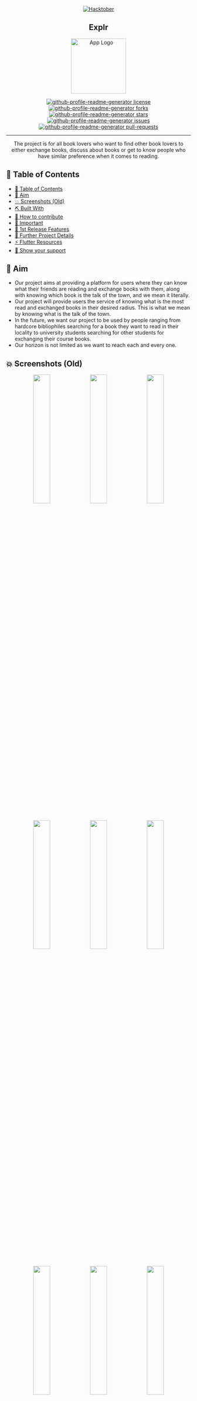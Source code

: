 <p align="center">
  <a href="" rel="noopener">
 <img src="https://hacktoberfest.digitalocean.com/_nuxt/img/logo-hacktoberfest-full.f42e3b1.svg" alt="Hacktober"></a>
</p>
<h2 align="center">Explr</h3>

<p align="center">
  <img src="assets\images\Explr Logo.png" alt="App Logo" style = " height: 150px; width: 150px;"/>
</p>

<!-- ## PROJECT-EASTER  -->
<div align="center">
<a href="https://github.com/Project-Easter/Flutter-UI/blob/main/LICENSE" target="blank">
<img src="https://img.shields.io/github/license/Project-Easter/Flutter-UI?style=flat-square" alt="github-profile-readme-generator license" />
</a>
<a href="https://github.com/Project-Easter/Flutter-UI/fork" target="blank">
<img src="https://img.shields.io/github/forks/Project-Easter/Flutter-UI?style=flat-square" alt="github-profile-readme-generator forks"/>
</a>
<a href="https://github.com/Project-Easter/Flutter-UI/stargazers" target="blank">
<img src="https://img.shields.io/github/stars/Project-Easter/Flutter-UI?style=flat-square" alt="github-profile-readme-generator stars"/>
</a>
<a href="https://github.com/Project-Easter/Flutter-UI/issues" target="blank">
<img src="https://img.shields.io/github/issues/Project-Easter/Flutter-UI?style=flat-square" alt="github-profile-readme-generator issues"/>
</a>
<a href="https://github.com/Project-Easter/Flutter-UI/pulls" target="blank">
<img src="https://img.shields.io/github/issues-pr/Project-Easter/Flutter-UI?style=flat-square" alt="github-profile-readme-generator pull-requests"/>
</a>
<!---<a href="https://discord.gg/HHMs7Eg" target="blank">
<img src="https://img.shields.io/discord/735303195105951764?label=Join%20Community&logo=discord&style=flat-square" alt="join discord community of github profile readme generator"/>
</a>-->
</div>

---

<p align="center"> The project is for all book lovers who want to find other book lovers to either exchange books, discuss about books or get to know people who have similar preference when it comes to reading.
    <br> 
</p>

## 📝 Table of Contents

<!-- - [ Table of Contents](#-table-of-contents) -->
- [📝 Table of Contents](#-table-of-contents)
- [🎯 Aim <a name = "aim"></a>](#-aim-)
- [💥 Screenshots (Old) <a name="screenshots"></a>](#-screenshots-old-)
- [⛏️ Built With <a name = "tech_stack"></a>](#️-built-with-)
- [🍰 How to contribute <a name="usage"></a>](#-how-to-contribute-)
- [📜 Important  <a name="imp"></a>](#-important--)
- [🎈 1st Release Features <a name="features"></a>](#-1st-release-features-)
- [🚩 Further Project Details <a name="further_details"></a>](#-further-project-details-)
- [⚡ Flutter Resources <a name="resources"></a>](#-flutter-resources-)
- [🙏 Show your support <a name="star"></a>](#-show-your-support-)
## 🎯 Aim <a name = "aim"></a>

* Our project aims at providing a platform for users where they can know what their friends are reading and exchange books with them, along with knowing which book is the talk of the town, and we mean it literally. 
* Our project will provide users the service of knowing what is the most read and exchanged books in their desired radius. This is what we mean by knowing what is the talk of the town. 
* In the future, we want our project to be used by people ranging from hardcore bibliophiles searching for a book they want to read in their locality to university students searching for other students for exchanging their course books.
* Our horizon is not limited as we want to reach each and every one.

## 💥 Screenshots (Old) <a name="screenshots"></a>

<p align = "Center">
 <img  src="https://user-images.githubusercontent.com/59333817/111777617-88d6ee80-88d9-11eb-994b-ecea2fc9b01c.jpeg" width="30%" height="30%" />
 <img  src="https://user-images.githubusercontent.com/59333817/111777662-97bda100-88d9-11eb-930a-2566fede248a.jpeg" width="30%" height="30%" />
 <img  src="https://user-images.githubusercontent.com/59333817/111777996-0ac71780-88da-11eb-947e-2ec0d4bc562b.jpeg" width="30%" height="30%" />
 </p>
 <br>
 <p align = "Center">
 <img  src="https://user-images.githubusercontent.com/59333817/111780909-0ac91680-88de-11eb-8761-58046afdaec8.jpeg" width="30%" height="30%" />
 <img  src="https://user-images.githubusercontent.com/59333817/111781130-2df3c600-88de-11eb-99f7-d08f2210c920.jpeg" width="30%" height="30%" />
 <img  src="https://user-images.githubusercontent.com/59333817/111780924-10bef780-88de-11eb-840e-c4b8f7fad08d.jpeg" width="30%" height="30%" />
  </p>
  <br>
  <p align = "Center">
 <img  src="https://user-images.githubusercontent.com/59333817/111782093-a35f9680-88de-11eb-935f-9836d7b3e89c.jpeg" width="30%" height="30%" />
 <img  src="https://user-images.githubusercontent.com/59333817/111782106-a65a8700-88de-11eb-94fa-52725570dbdb.jpeg" width="30%" height="30%" />
 <img  src="https://user-images.githubusercontent.com/59333817/111782207-c4c08280-88de-11eb-8c00-aece1493431b.jpeg" width="30%" height="30%" />
  </p>
  <br>

## ⛏️ Built With <a name = "tech_stack"></a>

* [Flutter](https://flutter.dev/)  
* [Firebase](https://firebase.google.com/)
* [Mapbox API](https://www.mapbox.com/)
* [Google Books API](https://developers.google.com/books/docs/v1/using)

## 🍰 How to contribute <a name="usage"></a>

**Step 1: Fork this repository**
* A fork will create a copy of this repository in your GitHub account.
<img src="imgs\Screenshot 2021-09-30 192153.png" alt="fork howto" style="height: 100px; width: 400px;">

**Step 2: Clone the repository**
* Cloning will create the copy of the forked repository in your local machine.
* Copy the URL from here.
<img src="imgs\Screenshot 2021-09-30 193003.png" alt="clone" style="height: 300px; weight: 250px;">

* Open Git Bash or terminal and run the following command:

```
git clone https://github.com/<Your GitHub Username>/Flutter-UI.git
```

**Step 3: Create a branch:**
* Creating your own branch separates your changes with *main* branch. For example, if things go wrong or you are not satisfied with them, then you can delete your branch and the *main* project won't be affected.

Navigate to the folder where the repository is cloned, which will be named *Flutter-UI*.

Now, in the terminal, create a branch in Git using the following command:

```
git checkout -b <hacktober/your-first-name>
```

Use the same name in the branch created in GitHub.

**Step 4: Make necessary changes and commit**
1. Open the project in Android Studio or VS Code(*recommended*) and make sure that you are on **the branch created by you**, not on *main*.
2. Make the changes on the concerned files in order to implement a feature you want to add or resolve an issue.
3. After you are satisfied with your changes, you can add these changes by using the command:

```
git add <file names>
```

4. Pull the changes from the upstream repo using the command:

```
git pull upstream main
```

5. Then commit these changes using the command:

```
git commit -m'<Relevant commit message>'
```

**Step 5: Push changes**

Push your changes using the command:

```
git push origin <hacktober/your-first-name>
```

**Step 6: Make a Pull request**

Go to your forked GitHub repository, you will see a *Compare & pull request* button. Click on it.
<img src="imgs\Compare-Pull-Request.png" alt="make pr"
style="height:150px; width: 650px;">


Please read [`CONTRIBUTING`](CONTRIBUTING.md) for details on our [`CODE OF CONDUCT`](CODE_OF_CONDUCT.md), and the process for submitting pull requests to us as mentioned above.

## 📜 Important  <a name="imp"></a>

* Use latest Flutter version 2.5 before forking the repository.
* Comment on the issue you want to work, tagging me (<a href="https://github.com/Mohitmadhav">@Mohitmadhav</a>) or Ankit (<a href="https://github.com/ankitoscar">@ankitoscar</a>).
* Then only you'll be assigned with the issues and your PRs will be considered.
* Create you branches with branchname *hacktober/your-first-name* only in your forked repository.
* You can only work on one issue at a time.
* **Do not** make any changes in the **main** branch or the original repository, or else the project will get cluttered. 
* **Refrain** to make the pull requests without getting an issue assigned. 
* Follow the given pull request template properly.
* Always do *git pull upstream main* before pushing any changes in your branch.

PS: Feel free to share your ideas and opening <a href="https://github.com/Project-Easter/Flutter-UI/issues/new?assignees=&labels=&template=issue_template.md&title=">issues</a> for new bugs or features 😇

## 🎈 1st Release Features <a name="features"></a>

Features to be implemented:

* Facebook/Email Authentication
* User Library
* Adding Bookmarks 
* Getting books within a location range
* Themes 
* App Terms and Conditions
* Auto-generated mail after the exchange  
* Book Recommendations via ML
* Manually changing the location. 

## 🚩 Further Project Details <a name="further_details"></a>

* [Design (Might get changed in future)](https://www.figma.com/file/uhWQuE4EKDHR8AqH4p3eFK/Books-App?node-id=0%3A1)
* [Presentation](https://docs.google.com/presentation/d/1JixGIcBdiv_HLNc6sxt516U3mi4K08a_/edit#slide=id.p5)

## ⚡ Flutter Resources <a name="resources"></a>

* [Lab: Write your first Flutter app](https://flutter.dev/docs/get-started/codelab)
* [Cookbook: Useful Flutter samples](https://flutter.dev/docs/cookbook)
* [Flutter Documentation](https://flutter.dev/docs)

## 🙏 Show your support <a name="star"></a>

⭐️ this repository if you liked our work!

<br />
